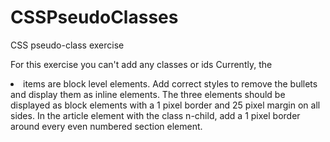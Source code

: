 # CSSPseudoClasses

CSS pseudo-class exercise

For this exercise you can't add any classes or ids
Currently, the <li> items are block level elements. Add correct styles to remove the bullets and display them as inline elements.
The three <span> elements should be displayed as block elements with a 1 pixel border and 25 pixel margin on all sides.
In the article element with the class n-child, add a 1 pixel border around every even numbered section element.
